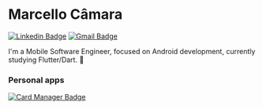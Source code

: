 # Marcello Câmara

[![Linkedin Badge](https://img.shields.io/badge/-LinkedIn-blue?style=flat-square&logo=Linkedin&logoColor=white&link=https://www.linkedin.com/in/marcellocamara/)](https://www.linkedin.com/in/marcellocamara/)
[![Gmail Badge](https://img.shields.io/badge/-Gmail-c14438?style=flat-square&logo=Gmail&logoColor=white&link=mailto:marcellocamara@id.uff.br)](mailto:marcellocamara@id.uff.br)

I'm a Mobile Software Engineer, focused on Android development, currently studying Flutter/Dart. :book:

### Personal apps

[![Card Manager Badge](https://img.shields.io/badge/android-card%20manager-%23039BE5)](https://play.google.com/store/apps/details?id=marcello.dev.cardmanager)
